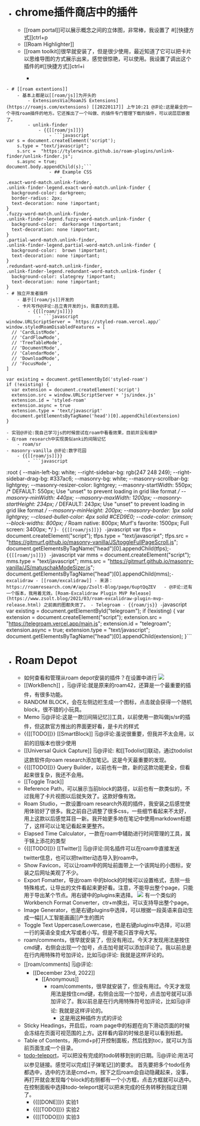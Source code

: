 - # chrome插件商店中的插件
    - [[roam portal]]可以展示概念之间的立体图，非常棒，我设置了
#[[快捷方式]]ctrl+p
    - [[Roam Highlighter]]
    - [[roam toolkit]]很早就安装了，但是很少使用，最近知道了它可以把卡片以思维导图的方式展示出来，感觉很惊艳，可以使用。我设置了调出这个插件的#[[快捷方式]]ctrl+i
        - ```javascript
```
- # [[roam extentions]]
    - 基本上都是以[[roam/js]]为开头的
        - ExtensionsVia[RoamJS Extensions](https://roamjs.com/extensions) [[20220117]] 上午10:21 @评论:这是最全的一个寻找roam插件的地方。它还推出了一个叫做、的插件专门管理下载的插件，可以说层层嵌套了。
        - unlink-finder
            - {{[[roam/js]]}}
                - ```javascript
var s = document.createElement('script');
	s.type = "text/javascript";
  	s.src =  "https://tylerwince.github.io/roam-plugins/unlink-finder/unlink-finder.js";
  	s.async = true;
document.body.appendChild(s);```
                - ## Example CSS
                    - 
.exact-word-match.unlink-finder,
.unlink-finder-legend.exact-word-match.unlink-finder {
  background-color: darkgreen;
  border-radius: 2px;
  text-decoration: none !important;
}
.fuzzy-word-match.unlink-finder,
.unlink-finder-legend.fuzzy-word-match.unlink-finder {
  background-color:  darkorange !important;
  text-decoration: none !important;
}
.partial-word-match.unlink-finder,
.unlink-finder-legend.partial-word-match.unlink-finder {
  background-color:  brown !important;
  text-decoration: none !important;
}
.redundant-word-match.unlink-finder,
.unlink-finder-legend.redundant-word-match.unlink-finder {
  background-color: slategrey !important;
  text-decoration: none !important;
}
- # 独立开发者插件
    - 基于[[roam/js]]开发的
    - 卡片写作@评论:吕立青开发的js，我喜欢的主题。
        - {{[[roam/js]]}}
            - ```javascript
window.URLScriptServer = `https://styled-roam.vercel.app/`
window.styledRoamDisabledFeatures = [
  // 'CardListMode',
  // 'CardFlowMode',
  // 'TreeTableMode',
  // 'DocumentMode',
  // 'CalendarMode',
  // 'DownloadMode',
  // 'FocusMode',
]

var existing = document.getElementById('styled-roam')
if (!existing) {
  var extension = document.createElement('script')
  extension.src = window.URLScriptServer + 'js/index.js'
  extension.id = 'styled-roam'
  extension.async = true
  extension.type = 'text/javascript'
  document.getElementsByTagName('head')[0].appendChild(extension)
}
```
    - 实验@评论:我自己学习js的时候尝试在roam中看看效果，目前并没有维护
    - 在roam research中实现类似anki的间隔记忆
        - roam/sr
    - masonry-vanilla @评论:数字花园
        - {{[[roam/js]]}}
            - ```javascript
:root {
    --main-left-bg: white;
    --right-sidebar-bg: rgb(247 248 249);
    --right-sidebar-drag-bg: #337ac6;
    --masonry-bg: white;
    --masonry-scrollbar-bg: lightgrey;
    --masonry-resizer-color: lightgrey;
    --masonry-startWidth: 550px; /* DEFAULT: 550px; Use "unset" to prevent loading in grid like format */
    --masonry-minWidth: 440px;
    --masonry-maxWidth: 1200px;
    --masonry-startHeight: 234px; /* DEFAULT: 243px; Use "unset" to prevent loading in grid like format */
    --masonry-minHeight: 200px;
    --masonry-border: 1px solid lightgrey;
    --closed-bullet-color: 4px solid #CED9E0;
    --code-color: crimson;
    --block-widths: 800px; /* Roam native: 800px; Murf's favorite: 1500px; Full screen: 3400px; */
}```
        - {{[[roam/js]]}}
            - ```javascript
var tfps = document.createElement("script");
tfps.type = "text/javascript";
tfps.src = "https://gitmurf.github.io/masonry-vanilla/JS/toggleFullPageScroll.js";
document.getElementsByTagName("head")[0].appendChild(tfps);```
        - {{[[roam/js]]}}
            - ```javascript
var mms = document.createElement("script");
mms.type = "text/javascript";
mms.src = "https://gitmurf.github.io/masonry-vanilla/JS/matuschakModeSizer.js";
document.getElementsByTagName("head")[0].appendChild(mms);```
    - excalidraw
        - [[roam/excalidraw]]
        - 来源：https://roamresearch.com/#/app/Zsolt-Blog/page/6uptQqZEV  
        - @评论:还有一个版本，我用着无效。[Roam-Excalidraw Plugin MVP Release](https://www.zsolt.blog/2021/03/roam-excalidraw-plugin-mvp-release.html) 之前画的图都失效了。
    - Telegroam
        - {{roam/js}}
            - ```javascript
var existing = document.getElementById("telegroam");
if (!existing) {
  var extension = document.createElement("script");
  extension.src = "https://telegroam.vercel.app/main.js";
  extension.id = "telegroam";
  extension.async = true;
  extension.type = "text/javascript";
  document.getElementsByTagName("head")[0].appendChild(extension);
}```
- # Roam Depot
    - 如何查看和管理从roam depot安装的插件？在设置中进行
![](https://firebasestorage.googleapis.com/v0/b/firescript-577a2.appspot.com/o/imgs%2Fapp%2Fxinyiheng%2FWIxL8t52A0.png?alt=media&token=66f4f85d-763c-43fc-8e58-2235e3d87a70)
    - [[WorkBench]] ，🗒@评论:就是原来的roam42，还算是一个最重要的插件，有很多功能。
    - RANDOM BLOCK，会在左侧边栏生成一个图标，点击就会获得一个随机block，很不错的小玩具。
    - Memo 🗒@评论:这是一款[[间隔记忆]]工具，以前使用一款叫做js/sr的插件，但这款官方推出的界面更好看，是卡片的样式
    - {{[[TODO]]}} [[SmartBlock]] 🗒@评论:虽说很重要，但我并不太会用，以前的旧版本也很少使用
    - [[Universal Quick Capture]] 🗒@评论: 和[[Todolist]]联动，通过todolist这款软件向roam research添加笔记。这是今天最重要的发现。
    - {{[[TODO]]}} Query Builder，以前也有一款，新的这款功能更全，但看起来很复杂，我还不会用。
    - [[Toggle Track]]
    - Reference Path，可以展示当前block的路径，以前也有一款类似的，不过我用了卡片视图以后就失效了。这款好像有效。
    - Roam Studio，一款设置roam research外观的插件，我安装之后感觉使用体验好了很多。我之前自己调整了很多css，一些细节看起来不太好，用上这款以后感觉耳目一新。我开始更多地在笔记中使用markdown标题了，这样可以让笔记看起来更整齐。
    - Elapsed Time Calculator，一款在roam中辅助进行时间管理的工具，属于锦上添花的类型
    - {{[[TODO]]}} [[Twitter]] 🗒@评论:同名插件可以在roam中直接发送twitter信息，也可以把twitter动态导入到roam中。
    - Show Favicon，可以让roam中的网址前面带上一个该网址的小图标，安装之后网址美观了不少。
    - Export Fomatter，导出roam 中的block的时候可以设置格式，去除一些特殊格式，让导出的文件看起来更好看。注意，不能导出整个page，只能用于导出某个节点。用右键中的plugins来选择。
![](https://firebasestorage.googleapis.com/v0/b/firescript-577a2.appspot.com/o/imgs%2Fapp%2Fxinyiheng%2FD1Dw3Lw-R0.png?alt=media&token=75151243-7600-4992-898e-875942b35fb0)
有一个类似的Workbench Format Converter，ctr+m换出，可以支持导出整个page。
    - Image Generator，也是右键plugins中选择，可以根据一段英语来自动生成一幅[[人工智能画画]]产生的图片
    - Toggle Text Uppercase/Lowercase，也是右键plugins中选择，可以把一行的英语全变成大写或者小写。但是不能只首字母大写。
    - roam/comments，很早就安装了，但没有用过。今天才发现用法是按住cmd键，右侧会出现一个加号，点击加号就可以添加评论了。我以前总是在行内用特殊符号加评论，比如🗒@评论: 我就是这样评论的。
    - [[roam/comments] 🗒@评论:
        - [[December 23rd, 2022]]
            - [[Anonymous]]
                - roam/comments，很早就安装了，但没有用过。今天才发现用法是按住cmd键，右侧会出现一个加号，点击加号就可以添加评论了。我以前总是在行内用特殊符号加评论，比如🗒@评论: 我就是这样评论的。
                    - 这是用这种插件方式的评论
    - Sticky Headings，开启后，roam page中的标题在向下滑动页面的时候会冻结在页面可视范围的上方。这样看内容的时候总是可以看到标题。
    - Table of Contents，用cmd+p打开控制面板，然后找到toc，就可以为当前页面生成一个目录。
    - [todo-teleport](https://github.com/mlava/todo-teleport)，可以把没有完成的todo转移到别的日期。🗒@评论:用法可以参见链接。感觉可以完成[[子弹笔记]]的要求。 首先要把多个todo任务都选中，选中的方法是cmd+m，按下之后roam会自动隐藏起来，没事，再打开就会发现每个block的右侧都有一个小方框，点击方框就可以选中。在控制面板中选择todo-teleport就可以把未完成的任务转移到指定日期了。
        - {{[[DONE]]}} 实验1
        - {{[[TODO]]}} 实验2
        - {{[[TODO]]}} 实验3
